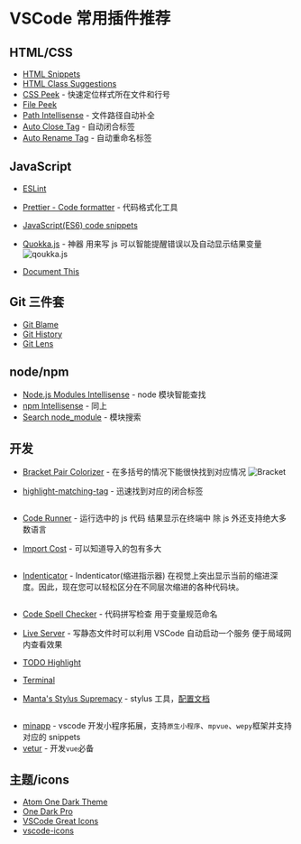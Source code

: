 # VSCode 常用插件推荐

## HTML/CSS

- [HTML Snippets](https://marketplace.visualstudio.com/items?itemName=abusaidm.html-snippets)
- [HTML Class Suggestions](https://marketplace.visualstudio.com/items?itemName=AndersEAndersen.html-class-suggestions)
- [CSS Peek](https://marketplace.visualstudio.com/items?itemName=pranaygp.vscode-css-peek) - 快速定位样式所在文件和行号
- [File Peek](https://marketplace.visualstudio.com/items?itemName=abierbaum.vscode-file-peek)
- [Path Intellisense](https://marketplace.visualstudio.com/items?itemName=christian-kohler.path-intellisense) - 文件路径自动补全
- [Auto Close Tag](https://marketplace.visualstudio.com/items?itemName=formulahendry.auto-close-tag) - 自动闭合标签
- [Auto Rename Tag](https://marketplace.visualstudio.com/items?itemName=formulahendry.auto-rename-tag) - 自动重命名标签

## JavaScript

- [ESLint](https://marketplace.visualstudio.com/items?itemName=dbaeumer.vscode-eslint)
- [Prettier - Code formatter](https://marketplace.visualstudio.com/items?itemName=esbenp.prettier-vscode) - 代码格式化工具
- [JavaScript(ES6) code snippets](https://marketplace.visualstudio.com/items?itemName=xabikos.JavaScriptSnippets)
- [Quokka.js](https://marketplace.visualstudio.com/items?itemName=WallabyJs.quokka-vscode) - 神器 用来写 js 可以智能提醒错误以及自动显示结果变量
  ![qoukka.js](http://upload-images.jianshu.io/upload_images/2262344-e0f42d50bc8c74d9.gif?imageMogr2/auto-orient/strip)

- [Document This](https://marketplace.visualstudio.com/items?itemName=joelday.docthis)

## Git 三件套

- [Git Blame](https://marketplace.visualstudio.com/items?itemName=waderyan.gitblame)
- [Git History](https://marketplace.visualstudio.com/items?itemName=donjayamanne.githistory)
- [Git Lens](https://marketplace.visualstudio.com/items?itemName=eamodio.gitlens)

## node/npm

- [Node.js Modules Intellisense](https://marketplace.visualstudio.com/items?itemName=leizongmin.node-module-intellisense) - node 模块智能查找
- [npm Intellisense](https://marketplace.visualstudio.com/items?itemName=christian-kohler.npm-intellisense) - 同上
- [Search node_module](https://marketplace.visualstudio.com/items?itemName=jasonnutter.search-node-modules) - 模块搜索

## 开发

- [Bracket Pair Colorizer](https://marketplace.visualstudio.com/items?itemName=CoenraadS.bracket-pair-colorizer) - 在多括号的情况下能很快找到对应情况
  ![Bracket](http://upload-images.jianshu.io/upload_images/2262344-3ec00d282fa00c53.png?imageMogr2/auto-orient/strip%7CimageView2/2/w/1240)

- [highlight-matching-tag](https://marketplace.visualstudio.com/items?itemName=vincaslt.highlight-matching-tag) - 迅速找到对应的闭合标签

  <img :src="$withBase('/assets/highlight-matching-tag.gif')">

- [Code Runner](https://marketplace.visualstudio.com/items?itemName=formulahendry.code-runner) - 运行选中的 js 代码 结果显示在终端中 除 js 外还支持绝大多数语言
- [Import Cost](https://marketplace.visualstudio.com/items?itemName=wix.vscode-import-cost) - 可以知道导入的包有多大

  <img :src="$withBase('/assets/import-cost.gif')">

- [Indenticator](https://marketplace.visualstudio.com/items?itemName=SirTori.indenticator) - Indenticator(缩进指示器) 在视觉上突出显示当前的缩进深度。因此，现在您可以轻松区分在不同层次缩进的各种代码块。

  <img :src="$withBase('/assets/indicator.gif')">

- [Code Spell Checker](https://marketplace.visualstudio.com/items?itemName=streetsidesoftware.code-spell-checker) - 代码拼写检查 用于变量规范命名
- [Live Server](https://marketplace.visualstudio.com/items?itemName=ritwickdey.LiveServer) - 写静态文件时可以利用 VSCode 自动启动一个服务 便于局域网内查看效果
- [TODO Highlight](https://marketplace.visualstudio.com/items?itemName=wayou.vscode-todo-highlight)
- [Terminal](https://marketplace.visualstudio.com/items?itemName=formulahendry.terminal)
- [Manta's Stylus Supremacy](https://marketplace.visualstudio.com/items?itemName=thisismanta.stylus-supremacy) - stylus 工具，[配置文档](https://thisismanta.github.io/stylus-supremacy/#)

<img :src="$withBase('/assets/stylus.gif')">

- [minapp](https://marketplace.visualstudio.com/items?itemName=qiu8310.minapp-vscode) - vscode 开发小程序拓展，支持`原生小程序`、`mpvue`、`wepy`框架并支持对应的 snippets
- [vetur](https://marketplace.visualstudio.com/items?itemName=octref.vetur) - 开发`vue`必备

## 主题/icons

- [Atom One Dark Theme](https://marketplace.visualstudio.com/items?itemName=akamud.vscode-theme-onedark)
- [One Dark Pro](https://marketplace.visualstudio.com/items?itemName=zhuangtongfa.Material-theme)
- [VSCode Great Icons](https://marketplace.visualstudio.com/items?itemName=emmanuelbeziat.vscode-great-icons)
- [vscode-icons](https://marketplace.visualstudio.com/items?itemName=robertohuertasm.vscode-icons)
